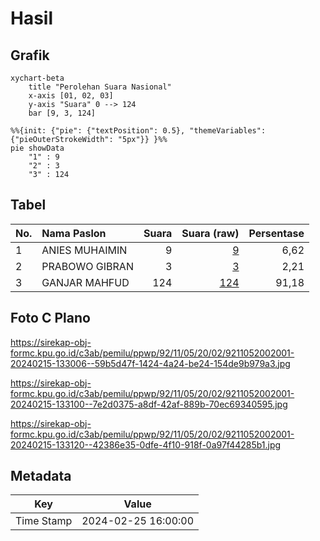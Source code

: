 # Hasil

## Grafik

```mermaid
xychart-beta
    title "Perolehan Suara Nasional"
    x-axis [01, 02, 03]
    y-axis "Suara" 0 --> 124
    bar [9, 3, 124]
```

```mermaid
%%{init: {"pie": {"textPosition": 0.5}, "themeVariables": {"pieOuterStrokeWidth": "5px"}} }%%
pie showData
    "1" : 9
    "2" : 3
    "3" : 124
```

## Tabel

| No. | Nama Paslon    | Suara | Suara (raw) | Persentase |
|:--- |:-------------- | -----:| -----------:| ----------:|
| 1   | ANIES MUHAIMIN | 9     | [9][p-1]    | 6,62       |
| 2   | PRABOWO GIBRAN | 3     | [3][p-2]    | 2,21       |
| 3   | GANJAR MAHFUD  | 124   | [124][p-3]  | 91,18      |


[p-1]: https://github.com/gigit-pemilu/pemilu-2024/blob/main/pilpres/hitung-suara/sub/92-papua-barat/sub/11-manokwari-selatan/sub/05-momi-waren/sub/2002-nij/sub/001-tps/sub/paslon-1.txt
[p-2]: https://github.com/gigit-pemilu/pemilu-2024/blob/main/pilpres/hitung-suara/sub/92-papua-barat/sub/11-manokwari-selatan/sub/05-momi-waren/sub/2002-nij/sub/001-tps/sub/paslon-2.txt
[p-3]: https://github.com/gigit-pemilu/pemilu-2024/blob/main/pilpres/hitung-suara/sub/92-papua-barat/sub/11-manokwari-selatan/sub/05-momi-waren/sub/2002-nij/sub/001-tps/sub/paslon-3.txt

## Foto C Plano

https://sirekap-obj-formc.kpu.go.id/c3ab/pemilu/ppwp/92/11/05/20/02/9211052002001-20240215-133006--59b5d47f-1424-4a24-be24-154de9b979a3.jpg

https://sirekap-obj-formc.kpu.go.id/c3ab/pemilu/ppwp/92/11/05/20/02/9211052002001-20240215-133100--7e2d0375-a8df-42af-889b-70ec69340595.jpg

https://sirekap-obj-formc.kpu.go.id/c3ab/pemilu/ppwp/92/11/05/20/02/9211052002001-20240215-133120--42386e35-0dfe-4f10-918f-0a97f44285b1.jpg


## Metadata

| Key        | Value               |
| ---------- | ------------------- |
| Time Stamp | 2024-02-25 16:00:00 |



